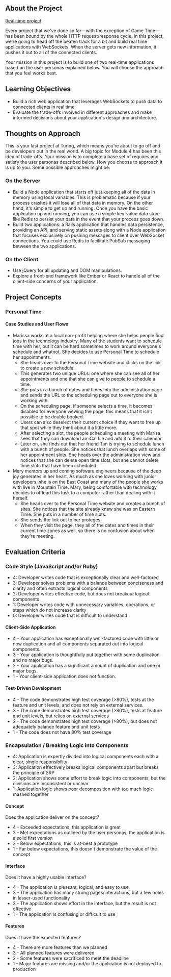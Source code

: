 ## About the Project

[Real-time project](https://github.com/turingschool/curriculum/blob/master/source/projects/real_time.markdown)

Every project that we've done so far—with the exception of Game Time—has been bound by the whole HTTP request/response cycle. In this project, we're going to head off the beaten track for a bit and build real time applications with WebSockets. When the server gets new information, it pushes it out to all of the connected clients.

Your mission in this project is to build one of two real-time applications based on the user personas explained below. You will choose the approach that you feel works best.

## Learning Objectives

- Build a rich web application that leverages WebSockets to push data to connected clients in real time.
- Evaluate the trade-offs involved in different approaches and make informed decisions about your application's design and architecture.

## Thoughts on Approach

This is your last project at Turing, which means you're about to go off and be developers out in the real world. A big topic for Module 4 has been this idea of trade-offs. Your mission is to complete a base set of requires and satisfy the user personas described below. How you choose to approach it is up to you. Some possible approaches might be:

### On the Server

- Build a Node application that starts off just keeping all of the data in memory using local variables. This is problematic because if your process crashes it will lose all of that data in memory. On the other hand, it's simple to get up and running. Once you have the basic application up and running, you can use a simple key-value data store like Redis to persist your data in the event that your process goes down.
- Build two applications: a Rails application that handles data persistence, providing an API, and serving static assets along with a Node application that focuses exclusively on pushing messages to client over WebSocket connections. You could use Redis to facilitate PubSub messaging between the two applications.

### On the Client

- Use jQuery for all updating and DOM manipulations.
- Explore a front-end framework like Ember or React to handle all of the client-side concerns of your application.

## Project Concepts

### Personal Time

#### Case Studies and User Flows

- Marissa works at a local non-profit helping where she helps people find jobs in the technology industry. Many of the students want to schedule time with her, but it can be hard sometimes to work around everyone's schedule and whatnot. She decides to use Personal Time to schedule her appointments.
  - She heads over to the Personal Time website and clicks on the link to create a new schedule.
  - This generates two unique URLs: one where she can see all of her appointments and one that she can give to people to schedule a time.
  - She puts in a bunch of dates and times into the administration page and sends the URL to the scheduling page out to everyone she is working with.
  - On the scheduling page, if someone selects a time, it becomes disabled for everyone viewing the page, this means that it isn't possible to be double booked.
  - Users can also deselect their current choice if they want to free up that spot while they think about it a little more.
  - After selecting a slot, the people scheduling a meeting with Marisa sees that they can download an iCal file and add it to their calendar.
  - Later on, she finds out that her friend Tan is trying to schedule lunch with a bunch of people. She notices that lunch overlaps with some of her appointment slots. She heads over the administration view and notices that she can delete open time slots, but she cannot delete time slots that have been scheduled.
- Mary mentors up and coming software engineers because of the deep joy generates in her heart. As much as she loves working with junior developers, she is on the East Coast and many of the people she works with live in Mountain Time. Mary, being comfortable with technology, decides to offload this task to a computer rather than dealing with it herself.
  - She heads over to the Personal Time website and creates a bunch of sites. She notices that the site already knew she was on Eastern Time. She puts in a number of time slots.
  - She sends the link out to her proteges.
  - When they visit the page, they all of the dates and times in their current time zones as well, so there is no confusion about when they're meeting.

## Evaluation Criteria

### Code Style (JavaScript and/or Ruby)

* 4: Developer writes code that is exceptionally clear and well-factored
* 3: Developer solves problems with a balance between conciseness and clarity and often extracts logical components
* 2: Developer writes effective code, but does not breakout logical components
* 1: Developer writes code with unnecessary variables, operations, or steps which do not increase clarity
* 0: Developer writes code that is difficult to understand

#### Client-Side Application

* 4 - Your application has exceptionally well-factored code with little or now duplication and all components separated out into logical components.
* 3 - Your application is thoughtfully put together with some duplication and no major bugs.
* 2 - Your application has a significant amount of duplication and one or major bugs.
* 1 - Your client-side application does not function.

#### Test-Driven Development

* 4 - The code demonstrates high test coverage (>80%), tests at the feature and unit levels, and does not rely on external services.
* 3 - The code demonstrates high test coverage (>80%), tests at feature and unit levels, but relies on external services
* 2 - The code demonstrates high test coverage (>80%), but does not adequately balance feature and unit tests
* 1 - The code does not have 80% test coverage

### Encapsulation / Breaking Logic into Components

* 4: Application is expertly divided into logical components each with a clear, single responsibility
* 3: Application effectively breaks logical components apart but breaks the principle of SRP
* 2: Application shows some effort to break logic into components, but the divisions are inconsistent or unclear
* 1: Application logic shows poor decomposition with too much logic mashed together

#### Concept

Does the application deliver on the concept?

* 4 - Exceeded expectations, this application is great
* 3 - Met expectations as outlined by the user personas, the application is a solid first version
* 2 - Below expectations, this is at-best a prototype
* 1 - Far below expectations, this doesn't demonstrate the value of the concept

#### Interface

Does it have a highly usable interface?

* 4 - The application is pleasant, logical, and easy to use
* 3 - The application has many strong pages/interactions, but a few holes in lesser-used functionality
* 2 - The application shows effort in the interface, but the result is not effective
* 1 - The application is confusing or difficult to use

#### Features

Does it have the expected features?

* 4 - There are more features than we planned
* 3 - All planned features were delivered
* 2 - Some features were sacrificed to meet the deadline
* 1 - Major features are missing and/or the application is not deployed to production
